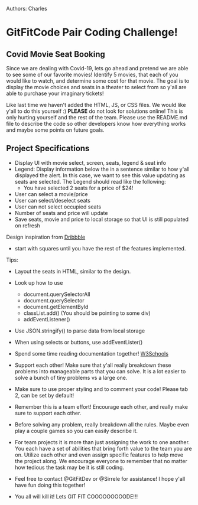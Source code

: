 Authors: Charles
# GitFitCode Pair Coding Challenge!

## Covid Movie Seat Booking

Since we are dealing with Covid-19, lets go ahead and pretend we are able to see some of our favorite movies! Identify 5 movies, that each of you would like to watch, and determine some cost for that movie. The goal is to display the movie choices and seats in a theater to select from so y'all are able to purchase your imaginary tickets!

Like last time we haven't added the HTML, JS, or CSS files. We would like y'all to do this yourself :)  **PLEASE** do not look for solutions online! This is only hurting yourself and the rest of the team. Please use the README.md file to describe the code so other developers know how everything works and maybe some points on future goals.

## Project Specifications

- Display UI with movie select, screen, seats, legend & seat info
- Legend: Display information below the in a sentence similar to how y'all displayed the alert. In this case, we want to see this value updating as seats are selected. The Legend should read like the following:
  * You have selected 2 seats for a price of $24!
- User can select a movie/price
- User can select/deselect seats
- User can not select occupied seats
- Number of seats and price will update
- Save seats, movie and price to local storage so that UI is still populated on refresh

Design inspiration from [Dribbble](https://dribbble.com/shots/3628370-Movie-Seat-Booking)

- start with squares until you have the rest of the features implemented.

Tips:

- Layout the seats in HTML, similar to the design.
- Look up how to use
  * document.querySelectorAll
  * document.querySelector
  * document.getElementById
  * classList.add() (You should be pointing to some div)
  * addEventListener()
- Use JSON.stringify() to parse data from local storage
- When using selects or buttons, use addEventLister()
- Spend some time reading documentation together! [W3Schools](https://www.w3schools.com/jsref/dom_obj_all.asp)
- Support each other! Make sure that y'all really breakdown these problems into manageable parts that you can solve. It is a lot easier to solve a bunch of tiny problems vs a large one.

- Make sure to use proper styling and to comment your code! Please tab 2, can be set by default!

- Remember this is a team effort! Encourage each other, and really make sure to support each other.

- Before solving any problem, really breakdown all the rules. Maybe even play a couple games so you can easily describe it.

- For team projects it is more than just assigning the work to one another. You each have a set of abilities that bring forth
value to the team you are on. Utilize each other and even assign specific features to help move the project along. We encourage everyone to remember that no matter how tedious the task may be it is still coding.

- Feel free to contact @GitFitDev or @Sirrele for assistance! I hope y'all have fun doing this together!

- You all will kill it! Lets GIT FIT COOOOOOOOODE!!!